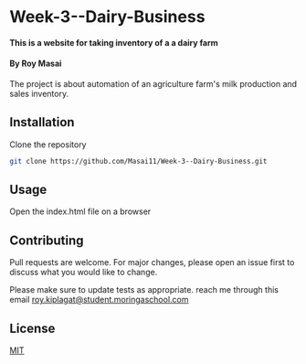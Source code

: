 # Week-3--Dairy-Business
#### This is a website for taking inventory of a a dairy farm
#### By **Roy Masai**
The project is about automation of an agriculture farm's milk production and sales inventory.




## Installation

Clone the repository

```bash
git clone https://github.com/Masai11/Week-3--Dairy-Business.git
```

## Usage

Open the index.html file on a browser 


## Contributing
Pull requests are welcome. For major changes, please open an issue first to discuss what you would like to change.

Please make sure to update tests as appropriate.
reach me through this email roy.kiplagat@student.moringaschool.com
## License
[MIT](https://choosealicense.com/licenses/mit/)
